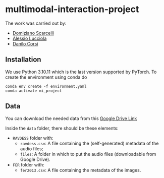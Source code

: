 # multimodal-interaction-project

The work was carried out by:

- [Domiziano Scarcelli](https://github.com/DomizianoScarcelli)
- [Alessio Lucciola](https://github.com/AlessioLucciola)
- [Danilo Corsi](https://github.com/CorsiDanilo)


## Installation

We use Python 3.10.11 which is the last version supported by PyTorch. To create the environment using conda do

```
conda env create -f environment.yaml
conda activate mi_project
```

## Data

You can download the needed data from this [Google Drive Link](https://drive.google.com/drive/folders/1BgkLk7GfHc8lLyqnabeT4jpEQQALClcQ)

Inside the `data` folder, there should be these elements:

-   `RAVDESS` folder with:
    -   `ravdess.csv`: A file containing the (self-generated) metadata of the audio files;
    -   `files`: A folder in which to put the audio files (downloadable from Google Drive).
- `FER` folder with:
    - `fer2013.csv`: A file containing the metadata of the images.